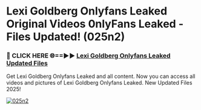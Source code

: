 # Lexi Goldberg Onlyfans Leaked Original Videos 0nlyFans Leaked - Files Updated! (025n2)

<h3>🔴 CLICK HERE 🌐==►► <a href="https://tinyurl.com/2jnfzry5" rel="nofollow">Lexi Goldberg Onlyfans Leaked Updated Files</a></h3>

Get Lexi Goldberg Onlyfans Leaked and all content. Now you can access all videos and pictures of Lexi Goldberg Onlyfans Leaked. New Updated Files 2025!

[![025n2](https://i.imgur.com/GyGTBgg.gif)](https://tinyurl.com/2jnfzry5)
